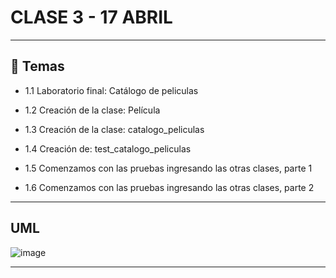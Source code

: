 # CLASE 3 - 17 ABRIL

---

## :book: Temas

- 1.1 Laboratorio final: Catálogo de peliculas

- 1.2 Creación de la clase: Película

- 1.3 Creación de la clase: catalogo_peliculas

- 1.4 Creación de: test_catalogo_peliculas

- 1.5 Comenzamos con las pruebas ingresando las otras clases, parte 1

- 1.6 Comenzamos con las pruebas ingresando las otras clases, parte 2

---

## UML

![image](https://user-images.githubusercontent.com/72580574/233159260-1b9174df-c35e-414b-b516-6c63bfba9a28.png)


---

